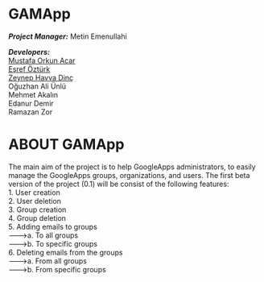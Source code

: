 GAMApp
================
<p><b><i>Project Manager:</i></b> Metin Emenullahi</p>
<p>
<b><i>Developers:</i></b> <br />
<a href="https://github.com/mustafaorkunacar" target="_blank" >Mustafa Orkun Acar<br />
<a href="https://github.com/esrefozturk">Eşref Öztürk</a><br />
<a href="https://github.com/ZeynepHavva"target="_black">Zeynep Havva Dinç</a><br />
Oğuzhan Ali Ünlü<br />
Mehmet Akalın<br />
Edanur Demir<br />
Ramazan Zor
</p>

ABOUT GAMApp
======================
<p>The main aim of the project is to help GoogleApps administrators, to easily manage the GoogleApps groups, organizations, and users. The first beta version of the project (0.1) will be consist of the following features:<br />
1. User creation<br />
2. User deletion<br />
3. Group creation<br />
4. Group deletion<br />
5. Adding emails to groups<br />
--->a. To all groups<br />
--->b. To specific groups<br />
6. Deleting emails from the groups <br />
--->a. From all groups<br />
--->b. From specific groups</p>
